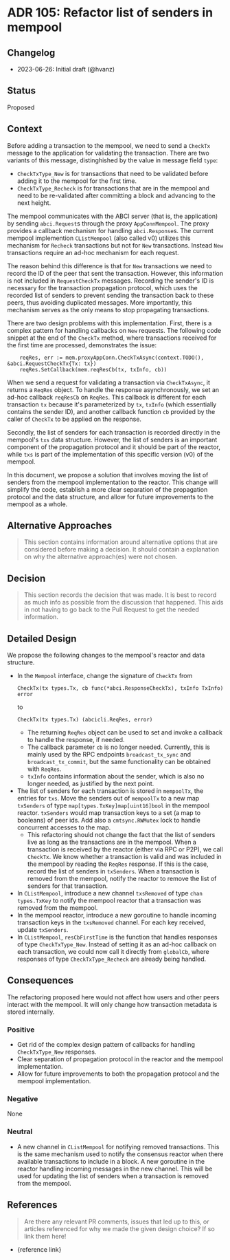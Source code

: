 # ADR 105: Refactor list of senders in mempool

## Changelog

- 2023-06-26: Initial draft (@hvanz)

## Status

Proposed

## Context

Before adding a transaction to the mempool, we need to send a `CheckTx` message
to the application for validating the transaction. There are two variants of
this message, distinghished by the value in message field `type`:
- `CheckTxType_New` is for transactions that need to be validated before adding
it to the mempool for the first time.
- `CheckTxType_Recheck` is for transactions that are in the mempool and need to
be re-validated after committing a block and advancing to the next height.

The mempool communicates with the ABCI server (that is, the application) by
sending `abci.Request`s through the proxy `AppConnMempool`. The proxy provides a
callback mechanism for handling `abci.Response`s. The current mempool
implemention `CListMempool` (also called v0) utilizes this mechanism for
`Recheck` transactions but not for `New` transactions. Instead `New`
transactions require an ad-hoc mechanism for each request. 

The reason behind this difference is that for `New` transactions we need to
record the ID of the peer that sent the transaction. However, this information
is not included in `RequestCheckTx` messages. Recording the sender's ID is
necessary for the transaction propagation protocol, which uses the recorded list
of senders to prevent sending the transaction back to these peers, thus avoiding
duplicated messages. More importantly, this mechanism serves as the only means
to stop propagating transactions.

There are two design problems with this implementation. First, there is a
complex pattern for handling callbacks on `New` requests. The following code
snippet at the end of the `CheckTx` method, where transactions received for the
first time are processed, demonstrates the issue:
``` golang
	reqRes, err := mem.proxyAppConn.CheckTxAsync(context.TODO(), &abci.RequestCheckTx{Tx: tx})
	reqRes.SetCallback(mem.reqResCb(tx, txInfo, cb))
```
When we send a request for validating a transaction via `CheckTxAsync`, it
returns a `ReqRes` object. To handle the response asynchronously, we set an
ad-hoc callback `reqResCb` on `ReqRes`. This callback is different for each
transaction `tx` because it's parameterized by `tx`, `txInfo` (which essentially
contains the sender ID), and another callback function `cb` provided by the
caller of `CheckTx` to be applied on the response.

Secondly, the list of senders for each transaction is recorded directly in the
mempool's `txs` data structure. However, the list of senders is an important
component of the propagation protocol and it should be part of the reactor,
while `txs` is part of the implementation of this specific version (v0) of the
mempool.

In this document, we propose a solution that involves moving the list of senders
from the mempool implementation to the reactor. This change will simplify the
code, establish a more clear separation of the propagation protocol and the data
structure, and allow for future improvements to the mempool as a whole.

## Alternative Approaches

> This section contains information around alternative options that are considered
> before making a decision. It should contain a explanation on why the alternative
> approach(es) were not chosen.

## Decision

> This section records the decision that was made.
> It is best to record as much info as possible from the discussion that happened.
> This aids in not having to go back to the Pull Request to get the needed information.

## Detailed Design
 
We propose the following changes to the mempool's reactor and data structure.

- In the `Mempool` interface, change the signature of `CheckTx` from
    ``` golang
    CheckTx(tx types.Tx, cb func(*abci.ResponseCheckTx), txInfo TxInfo) error
    ```
    to
    ``` golang
    CheckTx(tx types.Tx) (abcicli.ReqRes, error)
    ```
  - The returning `ReqRes` object can be used to set and invoke a callback to
    handle the response, if needed.
  - The callback parameter `cb` is no longer needed. Currently, this is mainly
    used by the RPC endpoints `broadcast_tx_sync` and `broadcast_tx_commit`, but
    the same functionality can be obtained with `ReqRes`.
  - `txInfo` contains information about the sender, which is also no longer
    needed, as justified by the next point.
- The list of senders for each transaction is stored in `mempoolTx`, the entries
  for `txs`. Move the senders out of `mempoolTx` to a new map `txSenders` of
  type `map[types.TxKey]map[uint16]bool` in the mempool reactor. `txSenders`
  would map transaction keys to a set (a map to booleans) of peer ids. Add also
  a `cmtsync.RWMutex` lock to handle concurrent accesses to the map.
  - This refactoring should not change the fact that the list of senders live as
    long as the transactions are in the mempool. When a transaction is received
    by the reactor (either via RPC or P2P), we call `CheckTx`. We know whether a
    transaction is valid and was included in the mempool by reading the `ReqRes`
    response. If this is the case, record the list of senders in `txSenders`.
    When a transaction is removed from the mempool, notify the reactor to remove
    the list of senders for that transaction.
- In `CListMempool`, introduce a new channel `txsRemoved` of type `chan
  types.TxKey` to notify the mempool reactor that a transaction was removed from
  the mempool.
- In the mempool reactor, introduce a new goroutine to handle incoming
  transaction keys in the `txsRemoved` channel. For each key received, update
  `txSenders`.
- In `CListMempool`, `resCbFirstTime` is the function that handles responses of
  type `CheckTxType_New`. Instead of setting it as an ad-hoc callback on each
  transaction, we could now call it directly from `globalCb`, where responses of
  type `CheckTxType_Recheck` are already being handled.

## Consequences

The refactoring proposed here would not affect how users and other peers
interact with the mempool. It will only change how transaction metadata is
stored internally.

### Positive

- Get rid of the complex design pattern of callbacks for handling
  `CheckTxType_New` responses.
- Clear separation of propagation protocol in the reactor and the mempool
  implementation.
- Allow for future improvements to both the propagation protocol and the mempool
  implementation.

### Negative

None

### Neutral

- A new channel in `CListMempool` for notifying removed transactions. This is
  the same mechanism used to notify the consensus reactor when there available
  transactions to include in a block. A new goroutine in the reactor handling
  incoming messages in the new channel. This will be used for updating the list
  of senders when a transaction is removed from the mempool.

## References

> Are there any relevant PR comments, issues that led up to this, or articles
> referenced for why we made the given design choice? If so link them here!

- {reference link}
